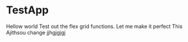 
# TestApp
Hellow world
Test out the flex grid functions. 
Let me make it perfect
This Ajithsou change
jjhgjgjgj
